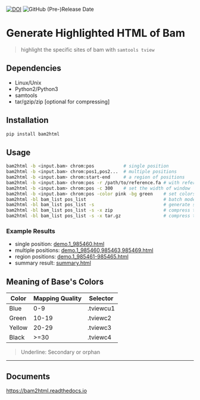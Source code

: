 [![DOI](https://zenodo.org/badge/291003590.svg)](https://doi.org/10.5281/zenodo.4005607)
![GitHub (Pre-)Release Date](https://img.shields.io/github/release-date-pre/suqingdong/bam2html)

# Generate Highlighted HTML of Bam
> highlight the specific sites of bam with `samtools tview`


## Dependencies
- Linux/Unix
- Python2/Python3
- samtools
- tar/gzip/zip [optional for compressing]


## Installation
```bash
pip install bam2html
```


## Usage
```bash
bam2html -b <input.bam> chrom:pos           # single position
bam2html -b <input.bam> chrom:pos1,pos2...  # multiple positions
bam2html -b <input.bam> chrom:start-end     # a region of positions
bam2html -b <input.bam> chrom:pos -r /path/to/reference.fa # with reference
bam2html -b <input.bam> chrom:pos -c 300    # set the width of window
bam2html -b <input.bam> chrom:pos -color pink -bg green    # set colors
bam2html -bl bam_list pos_list                             # batch mode
bam2html -bl bam_list pos_list -s                          # generate summary.html
bam2html -bl bam_list pos_list -s -x zip                   # compress the result with zip
bam2html -bl bam_list pos_list -s -x tar.gz                # compress the result with tar/gzip
```


### Example Results
- single position: [demo.1_985460.html](https://suqingdong.github.io/bam2html/example/demo.1_985460.html)
- multiple positions: [demo.1_985460,985463,985469.html](https://suqingdong.github.io/bam2html/example/demo.1_985460,985463,985469.html)
- region positions: [demo.1_985461-985465.html](https://suqingdong.github.io/bam2html/example/demo.1_985461-985465.html)
- summary result: [summary.html](https://suqingdong.github.io/bam2html/example/summary.html)


## Meaning of Base's Colors
| Color | Mapping Quality | Selector |
| - | - | - |
| Blue | 0-9 | .tviewcu1 |
| Green | 10-19 | .tviewc2 |
| Yellow | 20-29 | .tviewc3 |
| Black |>=30 | .tviewc4 |

> Underline: Secondary or orphan

---
## Documents
https://bam2html.readthedocs.io
